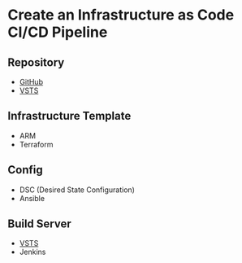 # Create an Infrastructure as Code CI/CD Pipeline


## Repository
* [GitHub](https://github.com/)
* [VSTS](https://dev.azure.com/)


## Infrastructure Template
* ARM
* Terraform


## Config
* DSC (Desired State Configuration)
* Ansible


## Build Server
* [VSTS](https://dev.azure.com/)
* Jenkins
